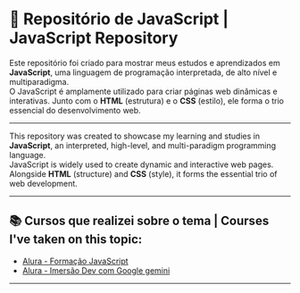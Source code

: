 # 🚀 Repositório de JavaScript | JavaScript Repository

Este repositório foi criado para mostrar meus estudos e aprendizados em **JavaScript**, uma linguagem de programação interpretada, de alto nível e multiparadigma.  
O JavaScript é amplamente utilizado para criar páginas web dinâmicas e interativas. Junto com o **HTML** (estrutura) e o **CSS** (estilo), ele forma o trio essencial do desenvolvimento web.

---

This repository was created to showcase my learning and studies in **JavaScript**, an interpreted, high-level, and multi-paradigm programming language.  
JavaScript is widely used to create dynamic and interactive web pages. Alongside **HTML** (structure) and **CSS** (style), it forms the essential trio of web development.

---

## 📚 Cursos que realizei sobre o tema | Courses I've taken on this topic:

- [Alura - Formação JavaScript](https://github.com/Costajosue/pkb/tree/main/JavaScript/Alura%20-%20Forma%C3%A7%C3%A3o%20JavaScript)
- [Alura - Imersão Dev com Google gemini](
    https://github.com/Costajosue/pkb/tree/main/JavaScript/Alura%20-%20Imers%C3%A3o%20Dev%20com%20Google%20gemini
)

---
